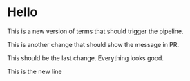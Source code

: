 # Hello

This is a new version of terms that should trigger the pipeline.

This is another change that should show the message in PR.

This should be the last change. Everything looks good.

This is the new line